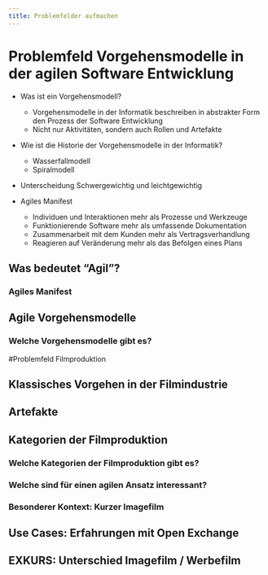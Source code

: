 ```yaml
---
title: Problemfelder aufmachen
---
```


# Problemfeld Vorgehensmodelle in der agilen Software Entwicklung

- Was ist ein Vorgehensmodell?
	- Vorgehensmodelle in der Informatik beschreiben in abstrakter Form den Prozess der Software Entwicklung
	- Nicht nur Aktivitäten, sondern auch Rollen und Artefakte

- Wie ist die Historie der Vorgehensmodelle in der Informatik?
	- Wasserfallmodell
	- Spiralmodell

- Unterscheidung Schwergewichtig und leichtgewichtig

- Agiles Manifest
	- Individuen und Interaktionen mehr als Prozesse und Werkzeuge
	- Funktionierende Software mehr als umfassende Dokumentation
	- Zusammenarbeit mit dem Kunden mehr als Vertragsverhandlung
	- Reagieren auf Veränderung mehr als das Befolgen eines Plans


## Was bedeutet “Agil”?

### Agiles Manifest

## Agile Vorgehensmodelle

### Welche Vorgehensmodelle gibt es?

#Problemfeld Filmproduktion

## Klassisches Vorgehen in der Filmindustrie

## Artefakte

## Kategorien der Filmproduktion

### Welche Kategorien der Filmproduktion gibt es?

### Welche sind für einen agilen Ansatz interessant?

### Besonderer Kontext: Kurzer Imagefilm

## Use Cases: Erfahrungen mit Open Exchange

## EXKURS: Unterschied Imagefilm / Werbefilm
